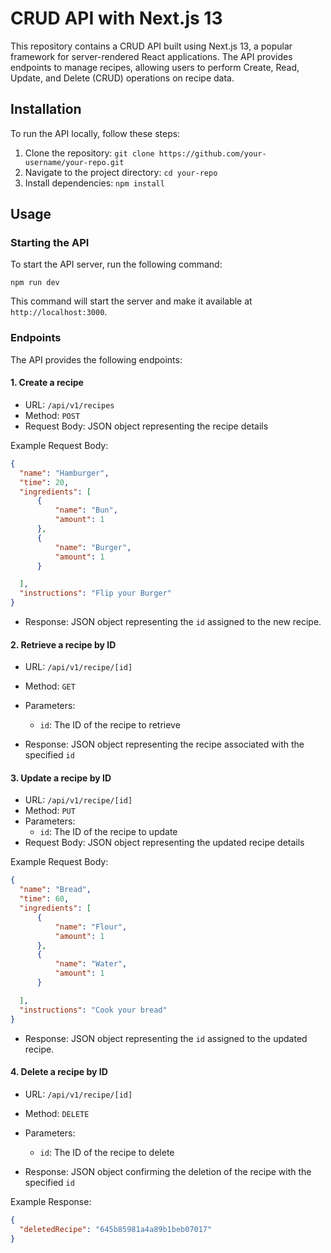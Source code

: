 # CRUD API with Next.js 13

This repository contains a CRUD API built using Next.js 13, a popular framework for server-rendered React applications. The API provides endpoints to manage recipes, allowing users to perform Create, Read, Update, and Delete (CRUD) operations on recipe data.

## Installation

To run the API locally, follow these steps:

1. Clone the repository: `git clone https://github.com/your-username/your-repo.git`
2. Navigate to the project directory: `cd your-repo`
3. Install dependencies: `npm install`

## Usage

### Starting the API

To start the API server, run the following command:

```
npm run dev
```

This command will start the server and make it available at `http://localhost:3000`.

### Endpoints

The API provides the following endpoints:

#### 1. Create a recipe

- URL: `/api/v1/recipes`
- Method: `POST`
- Request Body: JSON object representing the recipe details

Example Request Body:
```json
{
  "name": "Hamburger",
  "time": 20,
  "ingredients": [
      {
          "name": "Bun",
          "amount": 1
      },
      {
          "name": "Burger",
          "amount": 1
      }

  ],
  "instructions": "Flip your Burger"
}

```

- Response: JSON object representing the `id` assigned to the new recipe.


#### 2. Retrieve a recipe by ID

- URL: `/api/v1/recipe/[id]`
- Method: `GET`
- Parameters:
  - `id`: The ID of the recipe to retrieve

- Response: JSON object representing the recipe associated with the specified `id`

#### 3. Update a recipe by ID

- URL: `/api/v1/recipe/[id]`
- Method: `PUT`
- Parameters:
  - `id`: The ID of the recipe to update
- Request Body: JSON object representing the updated recipe details

Example Request Body:


```json
{
  "name": "Bread",
  "time": 60,
  "ingredients": [
      {
          "name": "Flour",
          "amount": 1
      },
      {
          "name": "Water",
          "amount": 1
      }

  ],
  "instructions": "Cook your bread"
}
```

- Response: JSON object representing the `id` assigned to the updated recipe.

#### 4. Delete a recipe by ID

- URL: `/api/v1/recipe/[id]`
- Method: `DELETE`
- Parameters:
  - `id`: The ID of the recipe to delete

- Response: JSON object confirming the deletion of the recipe with the specified `id`

Example Response:
```json
{
  "deletedRecipe": "645b85981a4a89b1beb07017"
}
```
